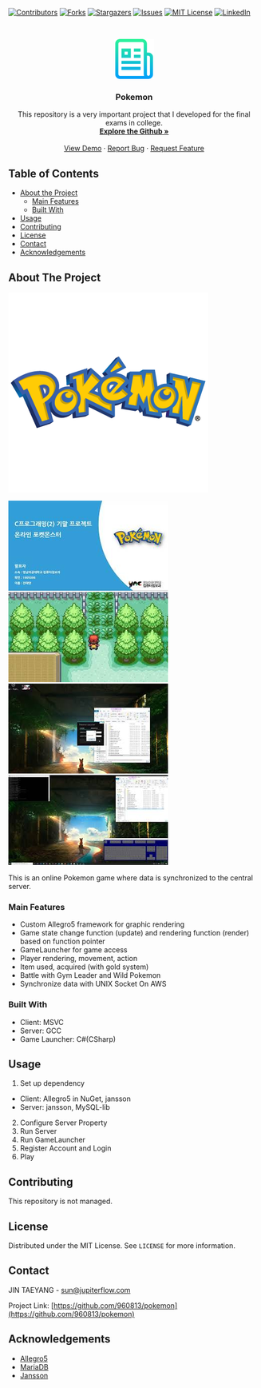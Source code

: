 [![Contributors][contributors-shield]][contributors-url]
[![Forks][forks-shield]][forks-url]
[![Stargazers][stars-shield]][stars-url]
[![Issues][issues-shield]][issues-url]
[![MIT License][license-shield]][license-url]
[![LinkedIn][linkedin-shield]][linkedin-url]



<!-- PROJECT LOGO -->
<br />
<p align="center">
  <a href="https://github.com/960813/pokemon">
    <img src="https://github.com/960813/pokemon/blob/master/_data/README.png?raw=true" alt="Logo" width="80" height="80">
  </a>

  <h3 align="center">Pokemon</h3>

  <p align="center">
    This repository is a very important project that I developed for the final exams in college.    
    <br />
    <a href="https://github.com/960813/pokemon"><strong>Explore the Github »</strong></a>
    <br />
    <br />
    <a href="https://www.youtube.com/playlist?list=PLhIMdWOb1dj-Us_Kz0CIfKQJmhKbF5OLj">View Demo</a>
    ·
    <a href="https://github.com/960813/pokemon/issues">Report Bug</a>
    ·
    <a href="https://github.com/960813/pokemon/issues">Request Feature</a>
  </p>
</p>


<!-- TABLE OF CONTENTS -->
## Table of Contents

* [About the Project](#about-the-project)
  * [Main Features](#main-features)
  * [Built With](#built-with)
* [Usage](#usage)
* [Contributing](#contributing)
* [License](#license)
* [Contact](#contact)
* [Acknowledgements](#acknowledgements)



<!-- ABOUT THE PROJECT -->
## About The Project
[![Pokemon Screen Shot][product-screenshot]](https://www.youtube.com/playlist?list=PLhIMdWOb1dj-Us_Kz0CIfKQJmhKbF5OLj)

[![Pokemon Youtube](https://github.com/960813/pokemon/blob/master/_data/001.jpg?raw=true)](https://youtu.be/kbe0sB0oKbA)
[![Pokemon Youtube](https://github.com/960813/pokemon/blob/master/_data/002.jpg?raw=true)](https://youtu.be/JWqQ4Y0F4u0)
[![Pokemon Youtube](https://github.com/960813/pokemon/blob/master/_data/003.jpg?raw=true)](https://youtu.be/JWqQ4Y0F4u0)
[![Pokemon Youtube](https://github.com/960813/pokemon/blob/master/_data/004.jpg?raw=true)](https://youtu.be/Jw6UiKjsano)

This is an online Pokemon game where data is synchronized to the central server.
### Main Features
* Custom Allegro5 framework for graphic rendering
* Game state change function (update) and rendering function (render) based on function pointer
* GameLauncher for game access
* Player rendering, movement, action
* Item used, acquired (with gold system)
* Battle with Gym Leader and Wild Pokemon
* Synchronize data with UNIX Socket On AWS

### Built With
* Client: MSVC
* Server: GCC
* Game Launcher: C#(CSharp)

<!-- USAGE EXAMPLES -->
## Usage
1. Set up dependency
 - Client: Allegro5 in NuGet, jansson
 - Server: jansson, MySQL-lib
2. Configure Server Property
3. Run Server
4. Run GameLauncher
5. Register Account and Login
6. Play

<!-- CONTRIBUTING -->
## Contributing
This repository is not managed.

<!-- LICENSE -->
## License
Distributed under the MIT License. See `LICENSE` for more information.

<!-- CONTACT -->
## Contact
JIN TAEYANG - sun@jupiterflow.com

Project Link: [https://github.com/960813/pokemon](https://github.com/960813/pokemon)


<!-- ACKNOWLEDGEMENTS -->
## Acknowledgements
* [Allegro5](https://liballeg.org/)
* [MariaDB](https://mariadb.org)
* [Jansson](https://digip.org/jansson/)



<!-- MARKDOWN LINKS & IMAGES -->
<!-- https://www.markdownguide.org/basic-syntax/#reference-style-links -->
[contributors-shield]: https://img.shields.io/github/contributors/960813/pokemon?style=flat-square
[contributors-url]: https://github.com/960813/pokemon/graphs/contributors

[forks-shield]: https://img.shields.io/github/forks/960813/pokemon?style=flat-square
[forks-url]: https://github.com/960813/pokemon/network/members

[stars-shield]: https://img.shields.io/github/stars/960813/pokemon?style=flat-square
[stars-url]: https://github.com/960813/pokemon/stargazers

[issues-shield]: https://img.shields.io/github/issues/960813/pokemon?style=flat-square
[issues-url]: https://github.com/960813/pokemon/issues

[license-shield]: https://img.shields.io/github/license/960813/pokemon?style=flat-square
[license-url]: https://github.com/960813/pokemon/blob/master/LICENSE

[linkedin-shield]: https://img.shields.io/badge/-LinkedIn-black.svg?style=flat-square&logo=linkedin&colorB=555
[linkedin-url]: https://linkedin.com/in/jupiterflow

[product-screenshot]: https://github.com/960813/pokemon/blob/master/_data/000.png?raw=true